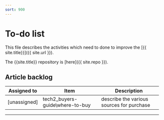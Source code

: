 ```yaml
---
sort: 900
---
```

# To-do list

This file describes the activities which need to done to improve the [{{ site.title}}]({{ site.url }}). 

The {{site.title}} repository is [here]({{ site.repo }}).

## Article backlog

| Assigned to | Item | Description |
| --- | --- | --- |
| [unassigned] | tech2_buyers-guide\where-to-buy| describe the various sources for purchase |

---